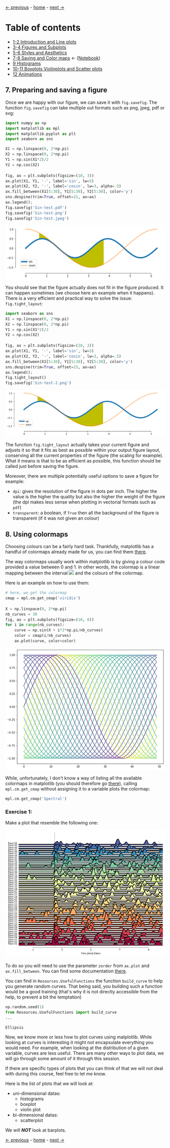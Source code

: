 [&larr; previous](../5-6-Styles-and-Aesthetics/5-6-Styles-and-Aesthetics.md) - [home](https://guignardlab.github.io/CenTuri-Course-2022/) - [next &rarr;](../9-Histograms/9-Histograms.md)

# Table of contents
* [1-2 Introduction and Line plots](../1-2-Intro-and-Line-plots/1-2-Intro-and-Line-plots.md)
* [3-4 Figures and Subplots](../3-4-Figures-and-Subplots/3-4-Figures-and-Subplots.md)
* [5-6 Styles and Aesthetics](../5-6-Styles-and-Aesthetics/5-6-Styles-and-Aesthetics.md)
* [7-8 Saving and Color maps](../7-8-Saving-and-Color-maps/7-8-Saving-and-Color-maps.md) &larr; ([Notebook](../../../07-08-Saving-and-Color-maps.ipynb))
* [9 Histograms](../9-Histograms/9-Histograms.md)
* [10-11 Boxplots Violinplots and Scatter plots](../10-11-Boxplots-Violinplots-and-Scatter-plots/10-11-Boxplots-Violinplots-and-Scatter-plots.md)
* [12 Animations](../12-Animations/12-Animations.md)

## 7. Preparing and saving a figure
Once we are happy with our figure, we can save it with `fig.savefig`. The function `fig.savefig` can take multiple out formats such as png, jpeg, pdf or svg:


```python
import numpy as np
import matplotlib as mpl
import matplotlib.pyplot as plt
import seaborn as sns
```


```python
X1 = np.linspace(0, 2*np.pi)
X2 = np.linspace(0, 2*np.pi)
Y1 = np.sin(X1*2)/2
Y2 = np.cos(X2)

fig, ax = plt.subplots(figsize=(10, 3))
ax.plot(X1, Y1, '-', label='sin', lw=5)
ax.plot(X2, Y2, '-', label='cosin', lw=3, alpha=.5)
ax.fill_between(X1[5:30], Y1[5:30], Y2[5:30], color='y')
sns.despine(trim=True, offset=15, ax=ax)
ax.legend();
fig.savefig('Sin-test.pdf')
fig.savefig('Sin-test.png')
fig.savefig('Sin-test.jpeg')
```


    
![png](output_2_0.png)
    


You should see that the figure actually does not fit in the figure produced. It can happen sometimes (we choose here an example when it happens). There is a very efficient and practical way to solve the issue: `fig.tight_layout`:


```python
import seaborn as sns
X1 = np.linspace(0, 2*np.pi)
X2 = np.linspace(0, 2*np.pi)
Y1 = np.sin(X1*2)/2
Y2 = np.cos(X2)

fig, ax = plt.subplots(figsize=(10, 3))
ax.plot(X1, Y1, '-', label='sin', lw=5)
ax.plot(X2, Y2, '-', label='cosin', lw=3, alpha=.5)
ax.fill_between(X1[5:30], Y1[5:30], Y2[5:30], color='y')
sns.despine(trim=True, offset=15, ax=ax)
ax.legend();
fig.tight_layout()
fig.savefig('Sin-test-2.png')
```


    
![png](output_4_0.png)
    


The function `fig.tight_layout` actually takes your current figure and adjusts it so that it fits as best as possible within your output figure layout, conserving all the current properties of the figure (the scaling for example). What it means is that to be as efficient as possible, this function should be called just before saving the figure.

Moreover, there are multiple potentially useful options to save a figure for example:
- `dpi`: gives the resolution of the figure in dots per inch. The higher the value is the higher the quality but also the higher the weight of the figure (the dpi makes less sense when plotting in vectorial formats such as `pdf`)
- `transparent`: a boolean, if `True` then all the background of the figure is transparent (if it was not given an colour)

## 8. Using colormaps
Choosing colours can be a fairly hard task. Thankfully, matplotlib has a handful of colormaps already made for us, you can find them [there](https://matplotlib.org/stable/tutorials/colors/colormaps.html).

The way colormaps usually work within matplotlib is by giving a colour code provided a value between 0 and 1.
In other words, the colormap is a linear mapping between the interval <img src="https://render.githubusercontent.com/render/math?math=[0, 1]"> and the colours of the colormap.

Here is an example on how to use them:


```python
# here, we get the colormap
cmap = mpl.cm.get_cmap('viridis')

X = np.linspace(0, 2*np.pi)
nb_curves = 30
fig, ax = plt.subplots(figsize=(10, 8))
for i in range(nb_curves):
    curve = np.sin(X + i*2*np.pi/nb_curves)
    color = cmap(i/nb_curves)
    ax.plot(curve, color=color)
```


    
![png](output_7_0.png)
    


While, unfortunately, I don't know a way of listing all the available colormaps in matplotlib (you should therefore go [there](https://matplotlib.org/stable/tutorials/colors/colormaps.html)), calling `mpl.cm.get_cmap` without assigning it to a variable plots the colormap:


```python
mpl.cm.get_cmap('Spectral')
```

### Exercise 1:
Make a plot that resemble the following one:

![png](../../exercice_1.png)

To do so you will need to use the parameter `zorder` from `ax.plot` and `ax.fill_between`.
You can find some documentation [there](https://matplotlib.org/stable/gallery/misc/zorder_demo.html).

You can find in `Resources.UsefulFunctions` the function `build_curve` to help you generate random curves. That being said, you building such a function would be a good training (that's why it is not directly accessible from the help, to prevent a bit the temptation)


```python
np.random.seed(1)
from Resources.UsefulFunctions import build_curve
...
```




    Ellipsis



Now, we know more or less how to plot curves using matplotlib.
While looking at curves is interesting it might not encapsulate everything you would need.
For example, when looking at the distribution of a given variable, curves are less useful.
There are many other ways to plot data, we will go through some amount of it through this session.

If there are specific types of plots that you can think of that we will not deal with during this course, feel free to let me know.

Here is the list of plots that we will look at:
- uni-dimensional datas:
    - histograms
    - boxplot
    - violin plot
- bi-dimensional datas:
    - scatterplot
    
We will __*NOT*__ look at barplots.

[&larr; previous](../5-6-Styles-and-Aesthetics/5-6-Styles-and-Aesthetics.md) - [home](https://guignardlab.github.io/CenTuri-Course-2022/) - [next &rarr;](../9-Histograms/9-Histograms.md)